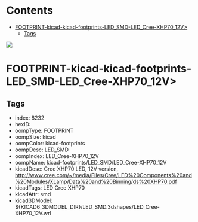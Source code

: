 



Contents
========

* [FOOTPRINT-kicad-kicad-footprints-LED_SMD-LED_Cree-XHP70_12V>](#footprint-kicad-kicad-footprints-led_smd-led_cree-xhp70_12v)
	* [Tags](#tags)
  
![][im]
# FOOTPRINT-kicad-kicad-footprints-LED_SMD-LED_Cree-XHP70_12V>

## Tags

- index: 8232
- hexID: 
- oompType: FOOTPRINT
- oompSize: kicad
- oompColor: kicad-footprints
- oompDesc: LED_SMD
- oompIndex: LED_Cree-XHP70_12V
- oompName: kicad-footprints/LED_SMD/LED_Cree-XHP70_12V
- kicadDesc: Cree XHP70 LED, 12V version, http://www.cree.com/~/media/Files/Cree/LED%20Components%20and%20Modules/XLamp/Data%20and%20Binning/ds%20XHP70.pdf
- kicadTags: LED Cree XHP70
- kicadAttr: smd
- kicad3DModel: ${KICAD6_3DMODEL_DIR}/LED_SMD.3dshapes/LED_Cree-XHP70_12V.wrl



[im]: image.png

